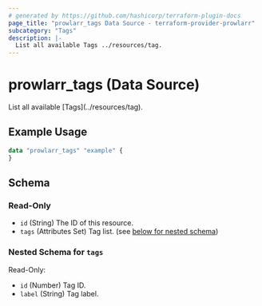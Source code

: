 ```yaml
---
# generated by https://github.com/hashicorp/terraform-plugin-docs
page_title: "prowlarr_tags Data Source - terraform-provider-prowlarr"
subcategory: "Tags"
description: |-
  List all available Tags ../resources/tag.
---
```


# prowlarr_tags (Data Source)

<!-- subcategory:Tags -->List all available [Tags](../resources/tag).

## Example Usage

```terraform
data "prowlarr_tags" "example" {
}
```

<!-- schema generated by tfplugindocs -->
## Schema

### Read-Only

- `id` (String) The ID of this resource.
- `tags` (Attributes Set) Tag list. (see [below for nested schema](#nestedatt--tags))

<a id="nestedatt--tags"></a>
### Nested Schema for `tags`

Read-Only:

- `id` (Number) Tag ID.
- `label` (String) Tag label.


